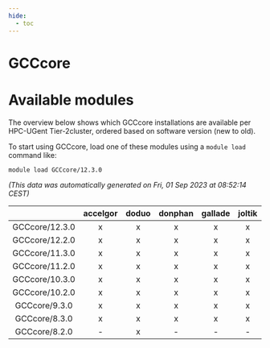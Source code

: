 ```yaml
---
hide:
  - toc
---
```


GCCcore
=======

# Available modules


The overview below shows which GCCcore installations are available per HPC-UGent Tier-2cluster, ordered based on software version (new to old).

To start using GCCcore, load one of these modules using a `module load` command like:

```shell
module load GCCcore/12.3.0
```

*(This data was automatically generated on Fri, 01 Sep 2023 at 08:52:14 CEST)*  

| |accelgor|doduo|donphan|gallade|joltik|skitty|swalot|victini|
| :---: | :---: | :---: | :---: | :---: | :---: | :---: | :---: | :---: |
|GCCcore/12.3.0|x|x|x|x|x|x|x|x|
|GCCcore/12.2.0|x|x|x|x|x|x|x|x|
|GCCcore/11.3.0|x|x|x|x|x|x|x|x|
|GCCcore/11.2.0|x|x|x|x|x|x|x|x|
|GCCcore/10.3.0|x|x|x|x|x|x|x|x|
|GCCcore/10.2.0|x|x|x|x|x|x|x|x|
|GCCcore/9.3.0|x|x|x|x|x|x|x|x|
|GCCcore/8.3.0|x|x|x|x|x|x|x|x|
|GCCcore/8.2.0|-|x|-|-|-|-|x|-|
